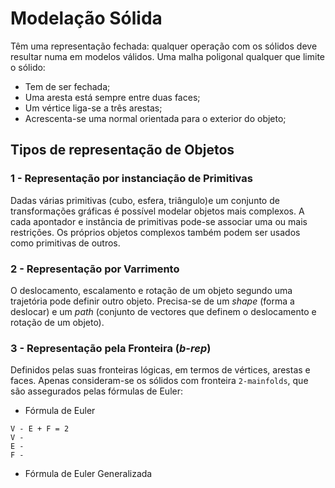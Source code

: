 # Modelação Sólida

Têm uma representação fechada: qualquer operação com os sólidos deve resultar numa em modelos válidos. Uma malha poligonal qualquer que limite o sólido:
- Tem de ser fechada;
- Uma aresta está sempre entre duas faces;
- Um vértice liga-se a três arestas;
- Acrescenta-se uma normal orientada para o exterior do objeto;

## Tipos de representação de Objetos

### 1 - Representação por instanciação de Primitivas

Dadas várias primitivas (cubo, esfera, triângulo)e um conjunto de transformações gráficas é possível modelar objetos mais complexos. A cada apontador e instância de primitivas pode-se associar uma ou mais restrições. Os próprios objetos complexos também podem ser usados como primitivas de outros.

### 2 - Representação por Varrimento

O deslocamento, escalamento e rotação de um objeto segundo uma trajetória pode definir outro objeto. Precisa-se de um *shape* (forma a deslocar) e um *path* (conjunto de vectores que definem o deslocamento e rotação de um objeto).

### 3 - Representação pela Fronteira (*b-rep*)

Definidos pelas suas fronteiras lógicas, em termos de vértices, arestas e faces. Apenas consideram-se os sólidos com fronteira `2-mainfolds`, que são assegurados pelas fórmulas de Euler:

- Fórmula de Euler

```note
V - E + F = 2
V - 
E - 
F - 
```

- Fórmula de Euler Generalizada

```note

```